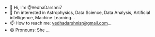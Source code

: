 - 👋 Hi, I’m @VedhaDarshni7
- 👀 I’m interested in Astrophysics, Data Science, Data Analysis, Artificial intelligence, Machine Learning...
- 📫 How to reach me: vedhadarshnisr@gmail.com...
- 😄 Pronouns: She ...
<!---
VedhaDarshni7/VedhaDarshni7 is a ✨ special ✨ repository because its `README.md` (this file) appears on your GitHub profile.
You can click the Preview link to take a look at your changes.
--->
